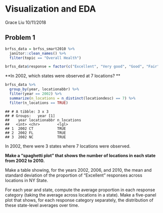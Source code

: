 Visualization and EDA
================
Grace Liu
10/11/2018

Problem 1
---------

``` r
brfss_data = brfss_smart2010 %>% 
  janitor::clean_names() %>% 
  filter(topic == "Overall Health")

brfss_data$response = factor(c("Excellent", "Very good", "Good", "Fair", "Poor"))
```

**In 2002, which states were observed at 7 locations? **

``` r
brfss_data %>% 
  group_by(year, locationabbr) %>% 
  filter(year == 2002) %>% 
  summarize(n_locations = n_distinct(locationdesc) == 7) %>% 
  filter(n_locations == TRUE)
```

    ## # A tibble: 3 x 3
    ## # Groups:   year [1]
    ##    year locationabbr n_locations
    ##   <int> <chr>        <lgl>      
    ## 1  2002 CT           TRUE       
    ## 2  2002 FL           TRUE       
    ## 3  2002 NC           TRUE

In 2002, there were 3 states where 7 locations were observed.

**Make a “spaghetti plot” that shows the number of locations in each state from 2002 to 2010.**

Make a table showing, for the years 2002, 2006, and 2010, the mean and standard deviation of the proportion of “Excellent” responses across locations in NY State.

For each year and state, compute the average proportion in each response category (taking the average across locations in a state). Make a five-panel plot that shows, for each response category separately, the distribution of these state-level averages over time.
